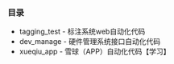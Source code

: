 ### 目录

- tagging_test - 标注系统web自动化代码
- dev_manage - 硬件管理系统接口自动化代码
- xueqiu_app - 雪球（APP）自动化代码【学习】

